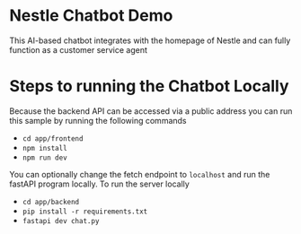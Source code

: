 # Nestle Chatbot Demo
This AI-based chatbot integrates with the homepage of Nestle and can fully function as a customer service agent

# Steps to running the Chatbot Locally
Because the backend API can be accessed via a public address you can run this sample by running the following commands

- `cd app/frontend`
- `npm install`
- `npm run dev`

You can optionally change the fetch endpoint to `localhost` and run the fastAPI program locally.
To run the server locally
- `cd app/backend`
- `pip install -r requirements.txt`
- `fastapi dev chat.py`
